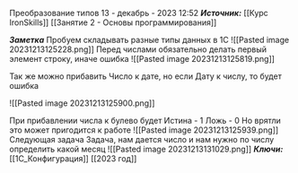 
Преобразование типов
 13 - декабрь - 2023  12:52 
***Источник:***  [[Курс IronSkills]] [[Занятие 2 - Основы программирования]]

***Заметка*** 
Пробуем складывать разные типы данных в 1С
![[Pasted image 20231213125228.png]]
Перед числами обязательно делать первый элемент строку, иначе ошибка
![[Pasted image 20231213125819.png]]

Так же можно прибавить Число к дате, но если Дату к числу, то будет ошибка

![[Pasted image 20231213125900.png]]

При прибавлении числа к булево будет 
Истина - 1 
Ложь - 0
Но врятли это может пригодится к работе
![[Pasted image 20231213125939.png]]
Следующая задача
Задача, нам дается число и нам нужно по числу определить какой месяц 
![[Pasted image 20231213131029.png]]
***Ключи:*** [[1С_Конфигурация]]
 [[2023 год]]